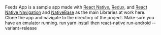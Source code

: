 Feeds App is a sample app made with [React Native](https://github.com/facebook/react-native), [Redux](https://github.com/reactjs/react-redux), and [React Native Navigation](https://reactnavigation.org/docs/en/getting-started.html) and [NativeBase](https://nativebase.io/) as the main Libraries at work here.<br />
Clone the app and navigate to the directory of the project.
Make sure you have an emulator running.
run 
yarn install 
then 
react-native run-android --variant=release
